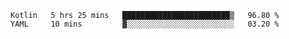 <!--START_SECTION:waka-->
```text
Kotlin   5 hrs 25 mins   ████████████████████████▒   96.80 % 
YAML     10 mins         ▓░░░░░░░░░░░░░░░░░░░░░░░░   03.20 % 
```
<!--END_SECTION:waka-->
